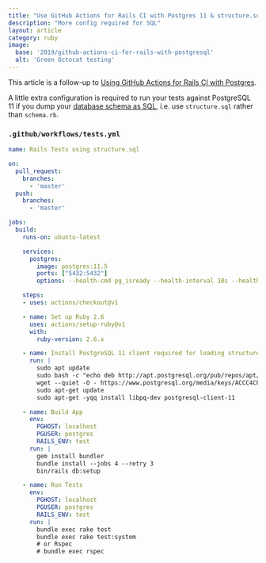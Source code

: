 ```yaml
---
title: "Use GitHub Actions for Rails CI with Postgres 11 & structure.sql"
description: "More config required for SQL"
layout: article
category: ruby
image:
  base: '2019/github-actions-ci-for-rails-with-postgresql'
  alt: 'Green Octocat testing'
---
```


This article is a follow-up to [Using GitHub Actions for Rails CI with Postgres](/ruby/github-actions-ci-for-rails-with-postgresql).

A little extra configuration is required to run your tests against PostgreSQL 11 if you dump your [database schema as SQL](https://edgeguides.rubyonrails.org/active_record_migrations.html#types-of-schema-dumps), i.e. use `structure.sql` rather than `schema.rb`.

### `.github/workflows/tests.yml`

```yml
name: Rails Tests using structure.sql

on:
  pull_request:
    branches:
      - 'master'
  push:
    branches:
      - 'master'

jobs:
  build:
    runs-on: ubuntu-latest

    services:
      postgres:
        image: postgres:11.5
        ports: ["5432:5432"]
        options: --health-cmd pg_isready --health-interval 10s --health-timeout 5s --health-retries 5

    steps:
    - uses: actions/checkout@v1

    - name: Set up Ruby 2.6
      uses: actions/setup-ruby@v1
      with:
        ruby-version: 2.6.x

    - name: Install PostgreSQL 11 client required for loading structure.sql
      run: |
        sudo apt update
        sudo bash -c "echo deb http://apt.postgresql.org/pub/repos/apt/ bionic-pgdg main >> /etc/apt/sources.list.d/pgdg.list"
        wget --quiet -O - https://www.postgresql.org/media/keys/ACCC4CF8.asc | sudo apt-key add -
        sudo apt-get update
        sudo apt-get -yqq install libpq-dev postgresql-client-11

    - name: Build App
      env:
        PGHOST: localhost
        PGUSER: postgres
        RAILS_ENV: test
      run: |
        gem install bundler
        bundle install --jobs 4 --retry 3
        bin/rails db:setup

    - name: Run Tests
      env:
        PGHOST: localhost
        PGUSER: postgres
        RAILS_ENV: test
      run: |
        bundle exec rake test
        bundle exec rake test:system
        # or Rspec
        # bundle exec rspec
```
